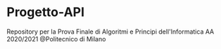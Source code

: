 # Progetto-API
Repository per la Prova Finale di Algoritmi e Principi dell'Informatica AA 2020/2021 @Politecnico di Milano

